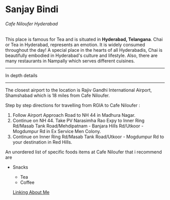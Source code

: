 # Sanjay Bindi

###### Cafe Niloufer Hyderabad

This place is famous for Tea and is situated in **Hyderabad, Telangana**. Chai or Tea in Hyderabad, represents an emotion. It is widely consumed throughout the day! A special place in the hearts of all Hyderabadis, Chai is beautifully embodied in Hyderabad's culture and lifestyle. Also, there are many restaurants in Nampally which serves different cuisines.

***

 In depth details

***

The closest airport to the location is Rajiv Gandhi International Airport, Shamshabad which is 18 miles from Cafe Niloufer.

Step by step directions for travelling from RGIA to Cafe Niloufer :

1. Follow Airport Approach Road to NH 44 in Madhura Nagar.
2. Continue on NH 44. Take PV Narasimha Rao Expy to Inner Ring Rd/Masab Tank Road/Mehdipatnam - Banjara Hills Rd/Utkoor - Mogdumpur Rd in Ex Service Men Colony.
3. Continue on Inner Ring Rd/Masab Tank Road/Utkoor - Mogdumpur Rd to your destination in Red Hills.

An unordered list of specific foods items at Cafe Niloufer that i recommend are
* Snacks
    * Tea
    * Coffee

    [Linking About Me](https://github.com/bindisanjay/assignment2-bindi/blob/main/AboutMe.md)

